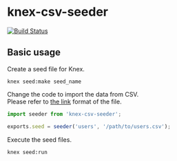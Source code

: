 # knex-csv-seeder

[![Build Status](https://travis-ci.org/holyshared/knex-csv-seeder.svg)](https://travis-ci.org/holyshared/knex-csv-seeder)

## Basic usage

Create a seed file for Knex.

	knex seed:make seed_name

Change the code to import the data from CSV.  
Please refer to [the link](https://raw.githubusercontent.com/holyshared/knex-csv-seeder/master/test/fixtures/users_utf8.csv) format of the file.

```js
import seeder from 'knex-csv-seeder';

exports.seed = seeder('users', '/path/to/users.csv');
```

Execute the seed files.

	knex seed:run
